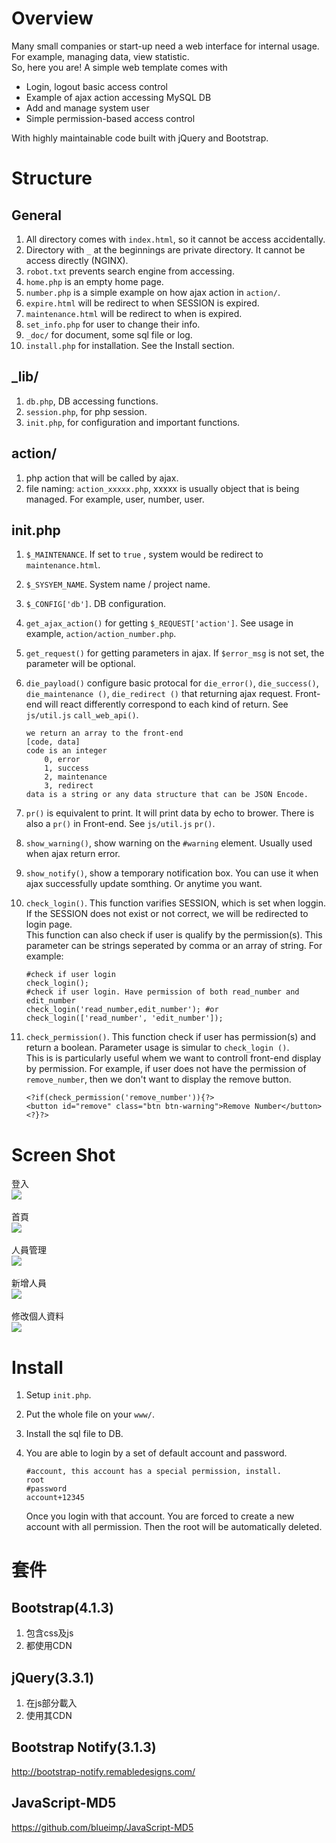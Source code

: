 # Overview
Many small companies or start-up need a web interface for internal usage. For example, managing data, view statistic.  
So, here you are! A simple web template comes with

* Login, logout basic access control
* Example of ajax action accessing MySQL DB
* Add and manage system user
* Simple permission-based access control

With highly maintainable code built with jQuery and Bootstrap.

# Structure
## General
1. All directory comes with `index.html`, so it cannot be access accidentally.
2. Directory with `_` at the beginnings are private directory. It cannot be access directly (NGINX).
3. `robot.txt` prevents search engine from accessing.
4. `home.php` is an empty home page.
5. `number.php` is a simple example on how ajax action in `action/`.
6. `expire.html` will be redirect to when SESSION is expired.
7. `maintenance.html` will be redirect to when is expired.
8. `set_info.php` for user to change their info. 
9. `_doc/` for document, some sql file or log.
10. `install.php` for installation. See the Install section.

## _lib/
1. `db.php`, DB accessing functions.
2. `session.php`, for php session.
3. `init.php`, for configuration and important functions.

## action/
1. php action that will be called by ajax.
2. file naming: `action_xxxxx.php`, xxxxx is usually object that is being managed. For example, user, number, user.

## init.php
1. `$_MAINTENANCE`. If set to `true` , system would be redirect to `maintenance.html`.
2. `$_SYSYEM_NAME`. System name / project name.
3. `$_CONFIG['db']`. DB configuration.
4. `get_ajax_action()` for getting `$_REQUEST['action']`. See usage in example, `action/action_number.php`.
5. `get_request()` for getting parameters in ajax. If `$error_msg` is not set, the parameter will be optional.
6. `die_payload()` configure basic protocal for `die_error()`, `die_success()`, `die_maintenance ()`, `die_redirect ()` that returning ajax request. Front-end will react differently correspond to each kind of return. See `js/util.js` `call_web_api()`.

	```
	we return an array to the front-end
	[code, data]
	code is an integer
		0, error
		1, success
		2, maintenance
		3, redirect
	data is a string or any data structure that can be JSON Encode. 
	```
7. `pr()` is equivalent to print. It will print data by echo to brower. There is also a `pr()` in Front-end. See `js/util.js` `pr()`.
8. `show_warning()`, show warning on the `#warning` element. Usually used when ajax return error.
9. `show_notify()`, show a temporary notification box. You can use it when ajax successfully update somthing. Or anytime you want.
10. `check_login()`. This function varifies SESSION, which is set when loggin. If the SESSION does not exist or not correct, we will be redirected to login page.  
This function can also check if user is qualify by the permission(s). This parameter can be strings seperated by comma or an array of string. For example:

	```
	#check if user login
	check_login();
	#check if user login. Have permission of both read_number and edit_number
	check_login('read_number,edit_number'); #or
	check_login(['read_number', 'edit_number']);
	```
11. `check_permission()`. This function check if user has permission(s) and return a boolean. Parameter usage is simular to `check_login ()`.  
This is is particularly useful whem we want to controll front-end display by permission. For example, if user does not have the permission of `remove_number`, then we don't want to display the remove button.

	```
	<?if(check_permission('remove_number')){?>
	<button id="remove" class="btn btn-warning">Remove Number</button>
	<?}?>
	```
# Screen Shot
登入
<br/>
![](https://imgur.com/UK4B00x.png)
<br/>
<br/>
首頁
<br/>
![](https://imgur.com/UNY41ay.png)
<br/>
<br/>
人員管理
<br/>
![](https://imgur.com/9Fx2Lw9.png)
<br/>
<br/>
新增人員
<br/>
![](https://imgur.com/DYiS2la.png)
<br/>
<br/>
修改個人資料
<br/>
![](https://imgur.com/TbkJN29.png)


# Install
1. Setup `init.php`.
2. Put the whole file on your `www/`.
3. Install the sql file to DB.
4. You are able to login by a set of default account and password.

	```
	#account, this account has a special permission, install.
	root
	#password
	account+12345
	```
	
	Once you login with that account. You are forced to create a new account with all permission. Then the root will be automatically deleted.

# 套件
## Bootstrap(4.1.3)
1. 包含css及js
2. 都使用CDN

## jQuery(3.3.1)
1. 在js部分載入
2. 使用其CDN

## Bootstrap Notify(3.1.3)
<http://bootstrap-notify.remabledesigns.com/>

## JavaScript-MD5
<https://github.com/blueimp/JavaScript-MD5>


